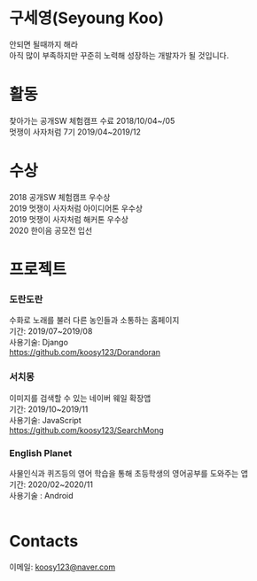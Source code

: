 # 구세영(Seyoung Koo)
안되면 될때까지 해라 <br/>
아직 많이 부족하지만 꾸준히 노력해 성장하는 개발자가 될 것입니다.



# 활동 
찾아가는 공개SW 체험캠프 수료 2018/10/04~/05 <br/>
멋쟁이 사자처럼 7기 2019/04~2019/12 <br/>


# 수상
2018 공개SW 체험캠프 우수상 <br/>
2019 멋쟁이 사자처럼 아이디어톤 우수상<br/>
2019 멋쟁이 사자처럼 해커톤 우수상<br/>
2020 한이음 공모전 입선<br/>


# 프로젝트

### 도란도란<br/>
수화로 노래를 불러 다른 농인들과 소통하는 홈페이지<br/>
기간: 2019/07~2019/08<br/>
사용기술: Django<br/>
https://github.com/koosy123/Dorandoran<br/>


### 서치몽<br/>
이미지를 검색할 수 있는 네이버 웨일 확장앱<br/>
기간: 2019/10~2019/11<br/>
사용기술: JavaScript<br/>
https://github.com/koosy123/SearchMong<br/>

### English Planet<br/>
사물인식과 퀴즈등의 영어 학습을 통해 초등학생의 영어공부를 도와주는 앱<br/>
기간: 2020/02~2020/11<br/>
사용기술 : Android<br/><br/>



# Contacts
이메일: koosy123@naver.com

